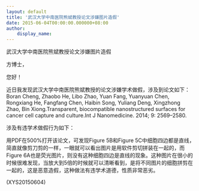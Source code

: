 ```yaml
---
layout: default
title: '武汉大学中南医院熊斌教授论文涉嫌图片造假'
date: 2015-06-04T00:00:00.000000+08:00
author:
    display_name: 
---
```


武汉大学中南医院熊斌教授论文涉嫌图片造假

方博士，

您好！

近日我发现武汉大学中南医院熊斌教授的论文涉嫌学术做假，涉及到论文如下：Boran Cheng, Zhaobo He, Libo Zhao, Yuan Fang, Yuanyuan Chen, Rongxiang He, Fangfang Chen, Haibin Song, Yuliang Deng, Xingzhong Zhao, Bin Xiong.Transparent, biocompatible nanostructured surfaces for cancer cell capture and culture.Int J Nanomedicine. 2014; 9: 2569–2580.

涉及有违学术做假行为如下：

用PDF在500%打开该论文，可发现Figure 5B和Figure 5C中细胞四边都是直线，简直就像剪刀剪的一样，一眼就可以看出图片是用软件剪切拼装在一起的，而Figure 6A也是荧光图片，则没有这种细胞四边是直线的现象。这种图片在很小的时候很难发现，当放大到5倍的时候就可以清晰看到，是将不同图片的细胞拼剪在一起的，这是恶意造假，这种做法有违学术道德，性质非常恶劣。

(XYS20150604)

